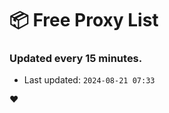 # :package: Free Proxy List
### Updated every 15 minutes.

- Last updated: `2024-08-21 07:33`

:heart:
